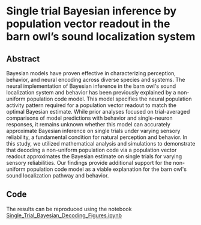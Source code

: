 # Single trial Bayesian inference by population vector readout in the barn owl’s sound localization system

## Abstract

Bayesian models have proven effective in characterizing perception, behavior, and neural encoding across diverse species and systems. The neural implementation of Bayesian inference in the barn owl's sound localization system and behavior has been previously explained by a non-uniform population code model. This model specifies the neural population activity pattern required for a population vector readout to match the optimal Bayesian estimate. While prior analyses focused on trial-averaged comparisons of model predictions with behavior and single-neuron responses, it remains unknown whether this model can accurately approximate Bayesian inference on single trials under varying sensory reliability, a fundamental condition for natural perception and behavior. In this study, we utilized mathematical analysis and simulations to demonstrate that decoding a non-uniform population code via a population vector readout approximates the Bayesian estimate on single trials for varying sensory reliabilities. Our findings provide additional support for the non-uniform population code model as a viable explanation for the barn owl's sound localization pathway and behavior.

## Code

The results can be reproduced using the notebook [Single_Trial_Bayesian_Decoding_Figures.ipynb](Single_Trial_Bayesian_Decoding_Figures.ipynb)
